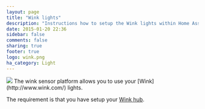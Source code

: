 ```yaml
---
layout: page
title: "Wink lights"
description: "Instructions how to setup the Wink lights within Home Assistant."
date: 2015-01-20 22:36
sidebar: false
comments: false
sharing: true
footer: true
logo: wink.png
ha_category: Light
---
```


<img src='/images/supported_brands/wink.png' class='brand pull-right' />
The wink sensor platform allows you to use your [Wink](http://www.wink.com/) lights.

The requirement is that you have setup your [Wink hub](/components/light.wink.html).
